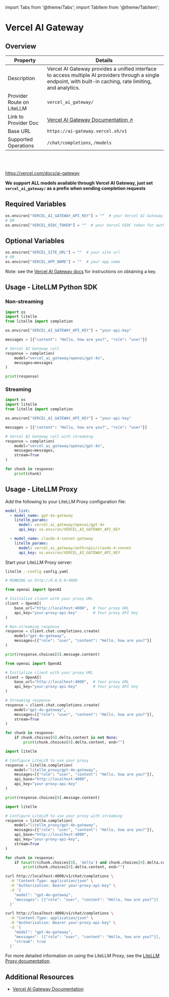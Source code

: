 import Tabs from '@theme/Tabs';
import TabItem from '@theme/TabItem';

# Vercel AI Gateway

## Overview

| Property | Details |
|-------|-------|
| Description | Vercel AI Gateway provides a unified interface to access multiple AI providers through a single endpoint, with built-in caching, rate limiting, and analytics. |
| Provider Route on LiteLLM | `vercel_ai_gateway/` |
| Link to Provider Doc | [Vercel AI Gateway Documentation ↗](https://vercel.com/docs/ai-gateway) |
| Base URL | `https://ai-gateway.vercel.sh/v1` |
| Supported Operations | `/chat/completions`, `/models` |

<br />
<br />

https://vercel.com/docs/ai-gateway

**We support ALL models available through Vercel AI Gateway, just set `vercel_ai_gateway/` as a prefix when sending completion requests**

## Required Variables

```python showLineNumbers title="Environment Variables"
os.environ["VERCEL_AI_GATEWAY_API_KEY"] = ""  # your Vercel AI Gateway API key
# OR
os.environ["VERCEL_OIDC_TOKEN"] = ""  # your Vercel OIDC token for authentication
```

## Optional Variables

```python showLineNumbers title="Environment Variables"
os.environ["VERCEL_SITE_URL"] = ""  # your site url
# OR
os.environ["VERCEL_APP_NAME"] = ""  # your app name
```

Note: see the [Vercel AI Gateway docs](https://vercel.com/docs/ai-gateway#using-the-ai-gateway-with-an-api-key) for instructions on obtaining a key.

## Usage - LiteLLM Python SDK

### Non-streaming

```python showLineNumbers title="Vercel AI Gateway Non-streaming Completion"
import os
import litellm
from litellm import completion

os.environ["VERCEL_AI_GATEWAY_API_KEY"] = "your-api-key"

messages = [{"content": "Hello, how are you?", "role": "user"}]

# Vercel AI Gateway call
response = completion(
    model="vercel_ai_gateway/openai/gpt-4o", 
    messages=messages
)

print(response)
```

### Streaming

```python showLineNumbers title="Vercel AI Gateway Streaming Completion"
import os
import litellm
from litellm import completion

os.environ["VERCEL_AI_GATEWAY_API_KEY"] = "your-api-key"

messages = [{"content": "Hello, how are you?", "role": "user"}]

# Vercel AI Gateway call with streaming
response = completion(
    model="vercel_ai_gateway/openai/gpt-4o", 
    messages=messages,
    stream=True
)

for chunk in response:
    print(chunk)
```

## Usage - LiteLLM Proxy

Add the following to your LiteLLM Proxy configuration file:

```yaml showLineNumbers title="config.yaml"
model_list:
  - model_name: gpt-4o-gateway
    litellm_params:
      model: vercel_ai_gateway/openai/gpt-4o
      api_key: os.environ/VERCEL_AI_GATEWAY_API_KEY

  - model_name: claude-4-sonnet-gateway
    litellm_params:
      model: vercel_ai_gateway/anthropic/claude-4-sonnet
      api_key: os.environ/VERCEL_AI_GATEWAY_API_KEY
```

Start your LiteLLM Proxy server:

```bash showLineNumbers title="Start LiteLLM Proxy"
litellm --config config.yaml

# RUNNING on http://0.0.0.0:4000
```

<Tabs>
<TabItem value="openai-sdk" label="OpenAI SDK">

```python showLineNumbers title="Vercel AI Gateway via Proxy - Non-streaming"
from openai import OpenAI

# Initialize client with your proxy URL
client = OpenAI(
    base_url="http://localhost:4000",  # Your proxy URL
    api_key="your-proxy-api-key"       # Your proxy API key
)

# Non-streaming response
response = client.chat.completions.create(
    model="gpt-4o-gateway",
    messages=[{"role": "user", "content": "Hello, how are you?"}]
)

print(response.choices[0].message.content)
```

```python showLineNumbers title="Vercel AI Gateway via Proxy - Streaming"
from openai import OpenAI

# Initialize client with your proxy URL
client = OpenAI(
    base_url="http://localhost:4000",  # Your proxy URL
    api_key="your-proxy-api-key"       # Your proxy API key
)

# Streaming response
response = client.chat.completions.create(
    model="gpt-4o-gateway",
    messages=[{"role": "user", "content": "Hello, how are you?"}],
    stream=True
)

for chunk in response:
    if chunk.choices[0].delta.content is not None:
        print(chunk.choices[0].delta.content, end="")
```

</TabItem>

<TabItem value="litellm-sdk" label="LiteLLM SDK">

```python showLineNumbers title="Vercel AI Gateway via Proxy - LiteLLM SDK"
import litellm

# Configure LiteLLM to use your proxy
response = litellm.completion(
    model="litellm_proxy/gpt-4o-gateway",
    messages=[{"role": "user", "content": "Hello, how are you?"}],
    api_base="http://localhost:4000",
    api_key="your-proxy-api-key"
)

print(response.choices[0].message.content)
```

```python showLineNumbers title="Vercel AI Gateway via Proxy - LiteLLM SDK Streaming"
import litellm

# Configure LiteLLM to use your proxy with streaming
response = litellm.completion(
    model="litellm_proxy/gpt-4o-gateway",
    messages=[{"role": "user", "content": "Hello, how are you?"}],
    api_base="http://localhost:4000",
    api_key="your-proxy-api-key",
    stream=True
)

for chunk in response:
    if hasattr(chunk.choices[0], 'delta') and chunk.choices[0].delta.content is not None:
        print(chunk.choices[0].delta.content, end="")
```

</TabItem>

<TabItem value="curl" label="cURL">

```bash showLineNumbers title="Vercel AI Gateway via Proxy - cURL"
curl http://localhost:4000/v1/chat/completions \
  -H "Content-Type: application/json" \
  -H "Authorization: Bearer your-proxy-api-key" \
  -d '{
    "model": "gpt-4o-gateway",
    "messages": [{"role": "user", "content": "Hello, how are you?"}]
  }'
```

```bash showLineNumbers title="Vercel AI Gateway via Proxy - cURL Streaming"
curl http://localhost:4000/v1/chat/completions \
  -H "Content-Type: application/json" \
  -H "Authorization: Bearer your-proxy-api-key" \
  -d '{
    "model": "gpt-4o-gateway",
    "messages": [{"role": "user", "content": "Hello, how are you?"}],
    "stream": true
  }'
```

</TabItem>
</Tabs>

For more detailed information on using the LiteLLM Proxy, see the [LiteLLM Proxy documentation](../providers/litellm_proxy).

## Additional Resources

- [Vercel AI Gateway Documentation](https://vercel.com/docs/ai-gateway)
